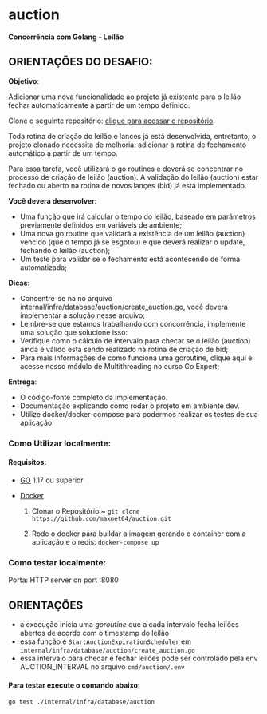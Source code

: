 # auction

**Concorrência com Golang - Leilão**

## ORIENTAÇÕES DO DESAFIO:

**Objetivo**:

Adicionar uma nova funcionalidade ao projeto já existente para o leilão fechar automaticamente a partir de um tempo definido.

Clone o seguinte repositório: [clique para acessar o repositório](https://github.com/devfullcycle/labs-auction-goexpert).

Toda rotina de criação do leilão e lances já está desenvolvida, entretanto, o projeto clonado necessita de melhoria: adicionar a rotina de fechamento automático a partir de um tempo.

Para essa tarefa, você utilizará o go routines e deverá se concentrar no processo de criação de leilão (auction). A validação do leilão (auction) estar fechado ou aberto na rotina de novos lançes (bid) já está implementado.

**Você deverá desenvolver**:

- Uma função que irá calcular o tempo do leilão, baseado em parâmetros previamente definidos em variáveis de ambiente;
- Uma nova go routine que validará a existência de um leilão (auction) vencido (que o tempo já se esgotou) e que deverá realizar o update, fechando o leilão (auction);
- Um teste para validar se o fechamento está acontecendo de forma automatizada;

**Dicas**:

- Concentre-se na no arquivo internal/infra/database/auction/create_auction.go, você deverá implementar a solução nesse arquivo;
- Lembre-se que estamos trabalhando com concorrência, implemente uma solução que solucione isso:
- Verifique como o cálculo de intervalo para checar se o leilão (auction) ainda é válido está sendo realizado na rotina de criação de bid;
- Para mais informações de como funciona uma goroutine, clique aqui e acesse nosso módulo de Multithreading no curso Go Expert;
 
**Entrega**:

- O código-fonte completo da implementação.
- Documentação explicando como rodar o projeto em ambiente dev.
- Utilize docker/docker-compose para podermos realizar os testes de sua aplicação.
 
### Como Utilizar localmente:

#### Requisitos:

- [GO](https://golang.org/doc/insttall) 1.17 ou superior
- [Docker](https://docs.docker.com/get-docker/)

  1. Clonar o Repositório:~
  ```git clone https://github.com/maxnet04/auction.git```


  2. Rode o docker para buildar a imagem gerando o container com a aplicação e o redis:
  ```docker-compose up```

### Como testar localmente:
Porta: HTTP server on port :8080

## ORIENTAÇÕES

- a execução inicia uma *goroutine* que a cada intervalo fecha leilões abertos de acordo com o timestamp do leilão
- essa função é `StartAuctionExpirationScheduler` em `internal/infra/database/auction/create_auction.go`
- essa intervalo para checar e fechar leilões pode ser controlado pela env AUCTION_INTERVAL no arquivo `cmd/auction/.env`


#### Para testar execute o comando abaixo:

```go test ./internal/infra/database/auction ```
